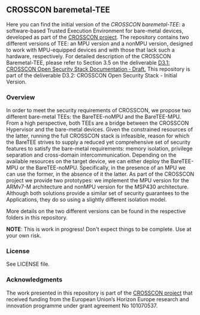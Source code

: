## CROSSCON baremetal-TEE

Here you can find the initial version of the _CROSSCON baremetal-TEE_:  a software-based Trusted Execution Environment for bare-metal devices, developed as part of the [CROSSCON project](https://crosscon.eu/). The repository contains two different versions of TEE: an MPU version and a nonMPU version, designed to work with MPU-equipped devices and with those that lack such a hardware, respectively. For detailed description of the CROSSCON Baremetal-TEE, please refer to Section 3.5 on the deliverable [D3.1: CROSSCON Open Security Stack Documentation ‐ Draft.](https://crosscon.eu/library/deliverables) This repository is part of the deliverable D3.2: CROSSCON Open Security Stack - Initial Version.

### Overview
In order to meet the security requirements of CROSSCON, we propose two different bare-metal TEEs: the BareTEE-noMPU and the BareTEE-MPU. From a high perspective, both TEEs are a bridge between the CROSSCON Hypervisor and the bare-metal devices. Given the constrained resources of the latter, running the full CROSSCON stack is infeasible, reason for which the BareTEE strives to supply a reduced yet comprehensive set of security features to satisfy the bare-metal requirements: memory isolation, privilege separation and cross-domain intercommunication. 
Depending on the available resources on the target device, we can either deploy the BareTEE-MPU or the BareTEE-noMPU. Specifically, in the presence of an MPU we can use the former, in the absence of it the latter. As part of the CROSSCON project we provide two prototypes: we implement the MPU version for the ARMv7-M architecture and nonMPU version for the MSP430 architecture.
Although both solutions provide a similar set of security guarantees to the Applications, they do so using a slightly different isolation model.

More details on the two different versions can be found in the respective folders in this repository.

**NOTE**: This is work in progress! Don't expect things to be complete. Use at your own risk.

### License
See LICENSE file.

### Acknowledgments
The work presented in this repository is part of the [CROSSCON project](https://crosscon.eu/) that received funding from the European Union’s Horizon Europe research and innovation programme under grant agreement No 101070537.
